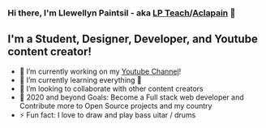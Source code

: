 ### Hi there, I'm Llewellyn Paintsil - aka [LP Teach][website1]/[Aclapain][website2] 👋

## I'm a Student, Designer, Developer, and Youtube content creator!

- 🔭 I’m currently working on my [Youtube Channel][website1]!
- 🌱 I’m currently learning everything 🤣
- 👯 I’m looking to collaborate with other content creators
- 🥅 2020 and beyond Goals: Become a Full stack web developer and Contribute more to Open Source projects and my country
- ⚡ Fun fact: I love to draw and play  bass uitar / drums

[website1]: #
[website2]: #